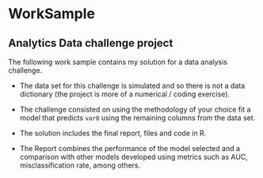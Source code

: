# WorkSample

## Analytics Data challenge project


The following work sample contains my solution for a data analysis challenge.  

* The data set for this challenge is simulated and so there is not a data dictionary (the project is more of a numerical / coding exercise).

* The challenge consisted on using the methodology of your choice fit a model that predicts `var0` using the remaining columns from the data set.

* The solution includes the final report, files and code in R.

* The Report combines the performance of the model selected and a comparison with other models developed using metrics such as AUC, misclassification rate, among others.
